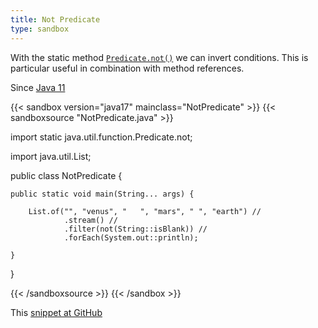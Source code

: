 ```yaml
---
title: Not Predicate
type: sandbox
---
```


With the static method
 [`Predicate.not()`](https://download.java.net/java/early_access/jdk17/docs/api/java.base/java/util/function/Predicate.html#not(java.util.function.Predicate)) we can
 invert conditions. This is particular useful in combination with method
 references.

Since [Java 11](/jdk/11)

{{< sandbox version="java17" mainclass="NotPredicate" >}}
{{< sandboxsource "NotPredicate.java" >}}

import static java.util.function.Predicate.not;

import java.util.List;

public class NotPredicate {

	public static void main(String... args) {

		List.of("", "venus", "   ", "mars", " ", "earth") //
				.stream() //
				.filter(not(String::isBlank)) //
				.forEach(System.out::println);

	}

}

{{< /sandboxsource >}}
{{< /sandbox >}}

This [snippet at GitHub](https://github.com/marchof/io.javaalmanac.snippets/tree/master/src/main/java/io/javaalmanac/snippets/function/NotPredicate.java)
